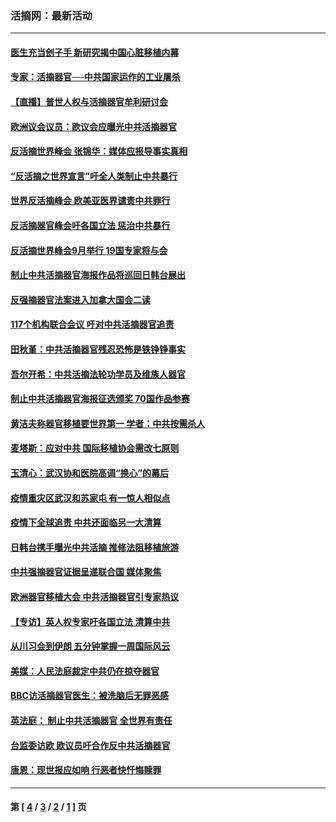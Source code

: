 ### 活摘网：最新活动
---
#### [医生充当刽子手 新研究揭中国心脏移植内幕](../../pages/nf5883/n13772291.md?07180430) 
#### [专家：活摘器官──中共国家运作的工业屠杀](../../pages/nf5883/n13761178.md?07180430) 
#### [【直播】普世人权与活摘器官牟利研讨会](../../pages/nf5883/n13425146.md?07180430) 
#### [欧洲议会议员：欧议会应曝光中共活摘器官](../../pages/nf5883/n13336571.md?07180430) 
#### [反活摘世界峰会 张锦华：媒体应报导事实真相](../../pages/nf5883/n13278502.md?07180430) 
#### [“反活摘之世界宣言”吁全人类制止中共暴行](../../pages/nf5883/n13259730.md?07180430) 
#### [世界反活摘峰会 欧美亚医界谴责中共罪行](../../pages/nf5883/n13253550.md?07180430) 
#### [反活摘器官峰会吁各国立法 惩治中共暴行](../../pages/nf5883/n13245052.md?07180430) 
#### [反活摘世界峰会9月举行 19国专家将与会](../../pages/nf5883/n13201492.md?07180430) 
#### [制止中共活摘器官海报作品将巡回日韩台展出](../../pages/nf5883/n13177791.md?07180430) 
#### [反强摘器官法案进入加拿大国会二读](../../pages/nf5883/n13033450.md?07180430) 
#### [117个机构联合会议 吁对中共活摘器官追责](../../pages/nf5883/n12775087.md?07180430) 
#### [田秋堇：中共活摘器官残忍恐怖是铁铮铮事实](../../pages/nf5883/n12702148.md?07180430) 
#### [吾尔开希：中共活摘法轮功学员及维族人器官](../../pages/nf5883/n12693197.md?07180430) 
#### [制止中共活摘器官海报征选颁奖 70国作品参赛](../../pages/nf5883/n12692050.md?07180430) 
#### [黄洁夫称器官移植要世界第一 学者：中共按需杀人](../../pages/nf5883/n12572329.md?07180430) 
#### [麦塔斯：应对中共 国际移植协会需改七原则](../../pages/nf5883/n12514711.md?07180430) 
#### [玉清心：武汉协和医院高调“换心”的幕后](../../pages/nf5883/n12298730.md?07180430) 
#### [疫情重灾区武汉和苏家屯 有一惊人相似点](../../pages/nf5883/n12150824.md?07180430) 
#### [疫情下全球追责 中共还面临另一大清算](../../pages/nf5883/n12070397.md?07180430) 
#### [日韩台携手曝光中共活摘 推修法阻移植旅游](../../pages/nf5883/n11712046.md?07180430) 
#### [中共强摘器官证据呈递联合国 媒体聚焦](../../pages/nf5883/n11546426.md?07180430) 
#### [欧洲器官移植大会 中共活摘器官引专家热议](../../pages/nf5883/n11539095.md?07180430) 
#### [【专访】英人权专家吁各国立法 清算中共](../../pages/nf5883/n11367315.md?07180430) 
#### [从川习会到伊朗 五分钟掌握一周国际风云](../../pages/nf5883/n11338520.md?07180430) 
#### [美媒：人民法庭裁定中共仍在掠夺器官](../../pages/nf5883/n11334897.md?07180430) 
#### [BBC访活摘器官医生：被洗脑后无罪恶感](../../pages/nf5883/n11335935.md?07180430) 
#### [英法庭： 制止中共活摘器官 全世界有责任](../../pages/nf5883/n11330691.md?07180430) 
#### [台监委访欧 欧议员吁合作反中共活摘器官](../../pages/nf5883/n11109190.md?07180430) 
#### [唐恩：现世报应如响 行恶者快忏悔赎罪](../../pages/nf5883/n11104016.md?07180430) 

---
#### 第 [ [4](./4.md?07180430) / [3](./3.md?07180430) / [2](./2.md?07180430) / [1](./1.md?07180430) ] 页
